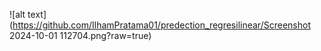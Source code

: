 
![alt text](https://github.com/IlhamPratama01/predection_regresilinear/Screenshot 2024-10-01 112704.png?raw=true)
